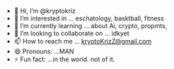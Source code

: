 - 👋 Hi, I’m @kryptokriz
- 👀 I’m interested in ... eschatology, basktball, fitness 
- 🌱 I’m currently learning ... about Ai, crypto, propmts, 
- 💞️ I’m looking to collaborate on ... idkyet
- 📫 How to reach me ... kryptoKrizZ@gmail.com
- 😄 Pronouns: ...MAN
- ⚡ Fun fact: ...in the world. not of it.

<!---
kryptokriz/kryptokriz is a ✨ special ✨ repository because its `README.md` (this file) appears on your GitHub profile.
You can click the Preview link to take a look at your changes.
--->
